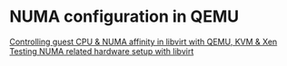 # NUMA configuration in QEMU
[Controlling guest CPU & NUMA affinity in libvirt with QEMU, KVM & Xen](https://docs.openstack.org/nova/latest/contributor/testing/libvirt-numa.html)\
[Testing NUMA related hardware setup with libvirt](https://docs.openstack.org/nova/latest/contributor/testing/libvirt-numa.html)
